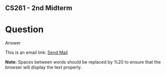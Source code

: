 ## CS261 - 2nd Midterm

# Question

Answer

<p>
This is an email link:
<a href="mailto:dianmante@gmail.com?Subject=Hello%20again" target="_top">Send Mail</a>
</p>

<p>
<b>Note:</b> Spaces between words should be replaced by %20 to ensure that the browser will display the text properly.
</p>

